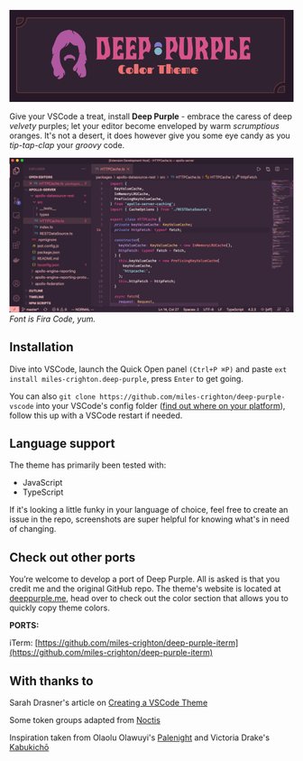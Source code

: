 ![Deep Purple](https://github.com/miles-crighton/deep-purple-vscode/blob/master/readme-img2.png)

Give your VSCode a treat, install **Deep Purple** - embrace the caress of deep _velvety_ purples; let your editor become enveloped by warm _scrumptious_ oranges.
It's not a desert, it does however give you some eye candy as you _tip-tap-clap_ your _groovy_ code.

![Screenshot](https://github.com/miles-crighton/deep-purple-vscode/blob/master/screenshot2.png)
_Font is Fira Code, yum._

## Installation

Dive into VSCode, launch the Quick Open panel `(Ctrl+P ⌘P)` and paste `ext install miles-crighton.deep-purple`, press `Enter` to get going.

You can also `git clone https://github.com/miles-crighton/deep-purple-vscode` into your VSCode's config folder ([find out where on your platform](https://code.visualstudio.com/docs/editor/extension-gallery#_where-are-extensions-installed)), follow this up with a VSCode restart if needed.

## Language support

The theme has primarily been tested with:

-   JavaScript
-   TypeScript

If it's looking a little funky in your language of choice, feel free to create an issue
in the repo, screenshots are super helpful for knowing what's in need of changing.

## Check out other ports

You’re welcome to develop a port of Deep Purple. All is asked is that you credit me and the original GitHub repo. The theme's website is located at [deeppurple.me](https://deeppurple.me), head over to check out the color section that allows you to quickly copy theme colors.

**PORTS:**

iTerm: [https://github.com/miles-crighton/deep-purple-iterm](https://github.com/miles-crighton/deep-purple-iterm)

## With thanks to

Sarah Drasner's article on [Creating a VSCode Theme](https://css-tricks.com/creating-a-vs-code-theme/)

Some token groups adapted from [Noctis](https://github.com/liviuschera/noctis)

Inspiration taken from Olaolu Olawuyi's [Palenight](https://marketplace.visualstudio.com/items?itemName=whizkydee.material-palenight-theme) and Victoria Drake's [Kabukichō](https://github.com/victoriadrake/kabukicho-vscode)
